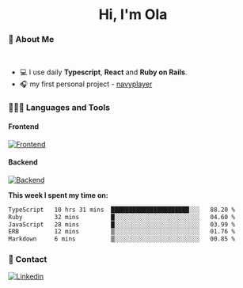 <h1 align="center">Hi, I'm Ola</h1>

### 💅 About Me

<br/>

- 💻 I use daily **Typescript**, **React** and **Ruby on Rails**.
- 🎧 my first personal project - [navyplayer](https://navyplayer.netlify.app/)

### 👩🏻‍💻 Languages and Tools

#### Frontend

[![Frontend](https://skillicons.dev/icons?i=react,nextjs,ts,js,html,css,scss,tailwind)](https://skillicons.dev)

#### Backend
[![Backend](https://skillicons.dev/icons?i=nodejs,express,nestjs,rails,graphql)](https://skillicons.dev)

**This week I spent my time on:**

<!--START_SECTION:waka-->

```txt
TypeScript   10 hrs 31 mins  ██████████████████████░░░   88.20 %
Ruby         32 mins         █░░░░░░░░░░░░░░░░░░░░░░░░   04.60 %
JavaScript   28 mins         █░░░░░░░░░░░░░░░░░░░░░░░░   03.99 %
ERB          12 mins         ▒░░░░░░░░░░░░░░░░░░░░░░░░   01.76 %
Markdown     6 mins          ▒░░░░░░░░░░░░░░░░░░░░░░░░   00.85 %
```

<!--END_SECTION:waka-->

### 📨 Contact
  
[![Linkedin](https://skillicons.dev/icons?i=linkedin)](https://linkedin.com/in/aleksandra-kamińska)
